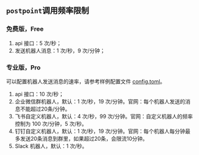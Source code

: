 ## `postpoint`调用频率限制

### 免费版，Free

1. api 接口：5 次/秒；
2. 发送机器人消息：1 次/秒，9 次/分钟；

### 专业版，Pro

可以配置机器人发送消息的速率，请参考样例配置文件 [config.toml](config.toml)。

1. api 接口：10 次/秒；
2. 企业微信群机器人，默认：1 次/秒，19 次/分钟。官网：每个机器人发送的消息不能超过20条/分钟。
3. 飞书自定义机器人，默认：4 次/秒，99 次/分钟。官网：自定义机器人的频率控制为 100 次/分钟，5 次/秒。
4. 钉钉自定义机器人，默认：1 次/秒，19 次/分钟。官网：每个机器人每分钟最多发送20条消息到群里，如果超过20条，会限流10分钟。
5. Slack 机器人，默认：1 次/秒。

